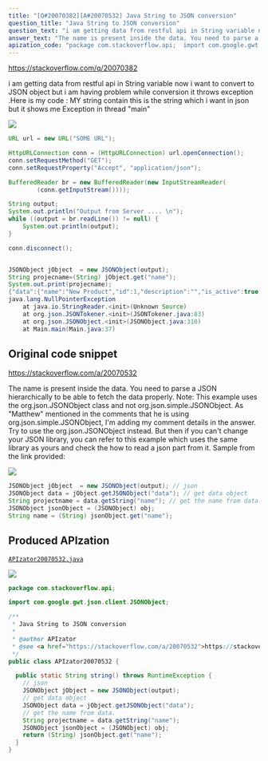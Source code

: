 ```yaml
---
title: "[Q#20070382][A#20070532] Java String to JSON conversion"
question_title: "Java String to JSON conversion"
question_text: "i am getting data from restful api in String variable now i want to convert to JSON object but i am having problem while conversion it throws exception .Here is my code : MY string contain this is the string which i want in json but it shows me Exception in thread \"main\""
answer_text: "The name is present inside the data. You need to parse a JSON hierarchically to be able to fetch the data properly. Note: This example uses the org.json.JSONObject class and not org.json.simple.JSONObject. As \"Matthew\" mentioned in the comments that he is using org.json.simple.JSONObject, I'm adding my comment details in the answer. Try to use the org.json.JSONObject instead. But then if you can't change your JSON library, you can refer to this example which uses the same library as yours and check the how to read a json part from it. Sample from the link provided:"
apization_code: "package com.stackoverflow.api;  import com.google.gwt.json.client.JSONObject;  /**  * Java String to JSON conversion  *  * @author APIzator  * @see <a href=\"https://stackoverflow.com/a/20070532\">https://stackoverflow.com/a/20070532</a>  */ public class APIzator20070532 {    public static String string() throws RuntimeException {     // json     JSONObject jObject = new JSONObject(output);     // get data object     JSONObject data = jObject.getJSONObject(\"data\");     // get the name from data.     String projectname = data.getString(\"name\");     JSONObject jsonObject = (JSONObject) obj;     return (String) jsonObject.get(\"name\");   } }"
---
```


https://stackoverflow.com/q/20070382

i am getting data from restful api in String variable now i want to convert to JSON object but i am having problem while conversion it throws exception .Here is my code :
MY string contain
this is the string which i want in json but it shows me Exception in thread &quot;main&quot;


<div class="code-logo"><img src="/stackoverflow.png" /></div>

```java
URL url = new URL("SOME URL");

HttpURLConnection conn = (HttpURLConnection) url.openConnection();
conn.setRequestMethod("GET");
conn.setRequestProperty("Accept", "application/json");

BufferedReader br = new BufferedReader(new InputStreamReader(
        (conn.getInputStream())));

String output;
System.out.println("Output from Server .... \n");
while ((output = br.readLine()) != null) {
    System.out.println(output);
}

conn.disconnect();


JSONObject jObject  = new JSONObject(output);
String projecname=(String) jObject.get("name");
System.out.print(projecname);
{"data":{"name":"New Product","id":1,"description":"","is_active":true,"parent":{"id":0,"name":"All Projects"}}}
java.lang.NullPointerException
    at java.io.StringReader.<init>(Unknown Source)
    at org.json.JSONTokener.<init>(JSONTokener.java:83)
    at org.json.JSONObject.<init>(JSONObject.java:310)
    at Main.main(Main.java:37)
```


## Original code snippet

https://stackoverflow.com/a/20070532

The name is present inside the data. You need to parse a JSON hierarchically to be able to fetch the data properly.
Note: This example uses the org.json.JSONObject class and not org.json.simple.JSONObject.
As &quot;Matthew&quot; mentioned in the comments that he is using org.json.simple.JSONObject, I&#x27;m adding my comment details in the answer.
Try to use the org.json.JSONObject instead. But then if you can&#x27;t change your JSON library, you can refer to this example which uses the same library as yours and check the how to read a json part from it.
Sample from the link provided:

<div class="code-logo"><img src="/stackoverflow.png" /></div>

```java
JSONObject jObject  = new JSONObject(output); // json
JSONObject data = jObject.getJSONObject("data"); // get data object
String projectname = data.getString("name"); // get the name from data.
JSONObject jsonObject = (JSONObject) obj;
String name = (String) jsonObject.get("name");
```

## Produced APIzation

[`APIzator20070532.java`](https://github.com/pasqualesalza/apization-temp-data/raw/master/search/APIzator20070532.java)

<div class="code-logo"><img src="/apizator.png" /></div>

```java
package com.stackoverflow.api;

import com.google.gwt.json.client.JSONObject;

/**
 * Java String to JSON conversion
 *
 * @author APIzator
 * @see <a href="https://stackoverflow.com/a/20070532">https://stackoverflow.com/a/20070532</a>
 */
public class APIzator20070532 {

  public static String string() throws RuntimeException {
    // json
    JSONObject jObject = new JSONObject(output);
    // get data object
    JSONObject data = jObject.getJSONObject("data");
    // get the name from data.
    String projectname = data.getString("name");
    JSONObject jsonObject = (JSONObject) obj;
    return (String) jsonObject.get("name");
  }
}

```